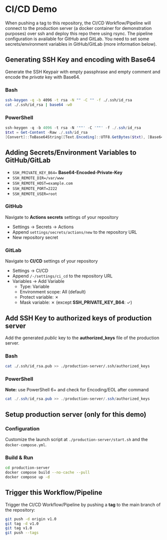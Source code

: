 # CI/CD Demo

When pushing a tag to this repository, the CI/CD Workflow/Pipeline will connect to the production server (a docker container for demonstration purposes) over ssh and deploy this repo there using rsync. The pipeline configuration is available for GitHub and GitLab. You need to set some secrets/environment variables in GitHub/GitLab (more information below).

## Generating SSH Key and encoding with Base64

Generate the SSH Keypair with empty passphrase and empty comment and encode the _private_ key with Base64.

### Bash

```bash
ssh-keygen -q -b 4096 -t rsa -N "" -C "" -f ./.ssh/id_rsa
cat ./.ssh/id_rsa | base64 -w0
```

### PowerShell

```powershell
ssh-keygen -q -b 4096 -t rsa -N '""' -C '""' -f ./.ssh/id_rsa
$txt = Get-Content -Raw ./.ssh/id_rsa
[Convert]::ToBase64String([Text.Encoding]::UTF8.GetBytes($txt), [Base64FormattingOptions]::None)
```

## Adding Secrets/Environment Variables to GitHub/GitLab

-   `SSH_PRIVATE_KEY_B64=` **Base64-Encoded-Private-Key**
-   `SSH_REMOTE_DIR=/var/www`
-   `SSH_REMOTE_HOST=example.com`
-   `SSH_REMOTE_PORT=2222`
-   `SSH_REMOTE_USER=root`

### GitHub

Navigate to **Actions secrets** settings of your repository

-   Settings &rightarrow; Secrets &rightarrow; Actions
-   Append `settings/secrets/actions/new` to the repository URL
-   New repository secret

### GitLab

Navigate to **CI/CD** settings of your repository

-   Settings &rightarrow; CI/CD
-   Append `/-/settings/ci_cd` to the repository URL
-   Variables &rightarrow; Add Variable
    -   Type: Variable
    -   Environment scope: All (default)
    -   Protect variable: &cross;
    -   Mask variable: &cross; (except **SSH_PRIVATE_KEY_B64**: &check;)

## Add SSH Key to authorized keys of production server

Add the generated _public_ key to the **authorized_keys** file of the production server.

### Bash

```bash
cat ./.ssh/id_rsa.pub >> ./production-server/.ssh/authorized_keys
```

### PowerShell

**Note:** use PowerShell 6+ and check for Encoding/EOL after command

```powershell
cat ./.ssh/id_rsa.pub >> ./production-server/.ssh/authorized_keys
```

## Setup production server (only for this demo)

### Configuration

Customize the launch script at `./production-server/start.sh` and the `docker-compose.yml`.

### Build & Run

```bash
cd production-server
docker compose build --no-cache --pull
docker compose up -d
```

## Trigger this Workflow/Pipeline

Trigger the CI/CD Workflow/Pipeline by pushing a **tag** to the main branch of the repository:

```bash
git push -d origin v1.0
git tag -d v1.0
git tag v1.0
git push --tags
```
